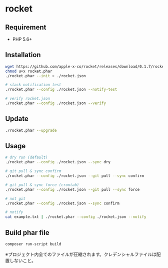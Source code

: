 # rocket

## Requirement

* PHP 5.6+

## Installation

```bash
wget https://github.com/apple-x-co/rocket/releases/download/0.1.7/rocket.phar
chmod u+x rocket.phar
./rocket.phar --init > ./rocket.json
```

```bash
# slack notification test
./rocket.phar --config ./rocket.json --notify-test

# verify rocket.json
./rocket.phar --config ./rocket.json --verify
```

## Update

```bash
./rocket.phar --upgrade
```

## Usage

```bash
# dry run (default)
./rocket.phar --config ./rocket.json --sync dry

# git pull & sync confirm
./rocket.phar --config ./rocket.json --git pull --sync confirm

# git pull & sync force (crontab)
./rocket.phar --config ./rocket.json --git pull --sync force

# not git
./rocket.phar --config ./rocket.json --sync confirm

# notify
cat example.txt | ./rocket.phar --config ./rocket.json --notify
```

## Build phar file

```bash
composer run-script build
```

※プロジェクト内全てのファイルが圧縮されます。クレデンシャルファイルは配置しないこと。
